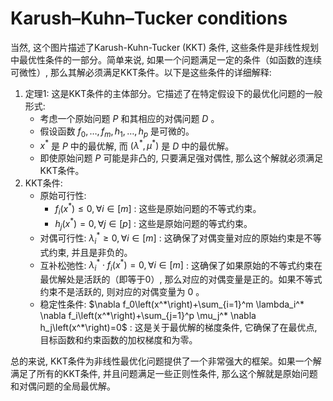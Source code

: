 # Karush–Kuhn–Tucker conditions


当然, 这个图片描述了Karush-Kuhn-Tucker (KKT) 条件, 这些条件是非线性规划中最优性条件的一部分。简单来说, 如果一个问题满足一定的条件（如函数的连续可微性）, 那么其解必须满足KKT条件。以下是这些条件的详细解释:
1. 定理1: 这是KKT条件的主体部分。它描述了在特定假设下的最优化问题的一般形式:
	- 考虑一个原始问题 $P$ 和其相应的对偶问题 $D$ 。
	- 假设函数 $f_0, \ldots, f_m, h_1, \ldots, h_p$ 是可微的。
	- $x^*$ 是 $P$ 中的最优解, 而 $\left(\lambda^*, \mu^*\right)$ 是 $D$ 中的最优解。
	- 即使原始问题 $P$ 可能是非凸的, 只要满足强对偶性, 那么这个解就必须满足KKT条件。
1. KKT条件:
	- 原始可行性:
		- $f_i\left(x^*\right) \leq 0, \forall i \in[m]$ : 这些是原始问题的不等式约束。
		- $h_j\left(x^*\right)=0, \forall j \in[p]$ : 这些是原始问题的等式约束。
	- 对偶可行性: $\lambda_i^* \geq 0, \forall i \in[m]$ : 这确保了对偶变量对应的原始约束是不等式约束, 并且是非负的。
	- 互补松弛性: $\lambda_i^* \cdot f_i\left(x^*\right)=0, \forall i \in[m]$ : 这确保了如果原始的不等式约束在最优解处是活跃的（即等于0）, 那么对应的对偶变量是正的。如果不等式约束不是活跃的, 则对应的对偶变量为 0 。
	- 稳定性条件: $\nabla f_0\left(x^*\right)+\sum_{i=1}^m \lambda_i^* \nabla f_i\left(x^*\right)+\sum_{j=1}^p \mu_j^* \nabla h_j\left(x^*\right)=0$ : 这是关于最优解的梯度条件, 它确保了在最优点, 目标函数和约束函数的加权梯度和为零。

总的来说, KKT条件为非线性最优化问题提供了一个非常强大的框架。如果一个解满足了所有的KKT条件, 并且问题满足一些正则性条件, 那么这个解就是原始问题和对偶问题的全局最优解。